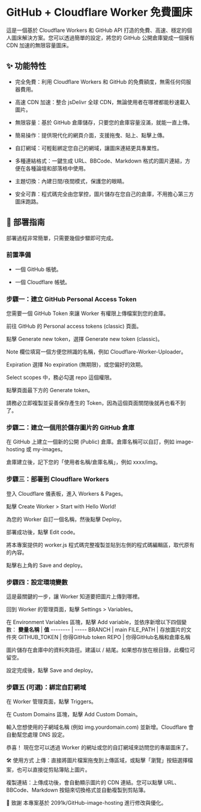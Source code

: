 # GitHub + Cloudflare Worker 免費圖床
這是一個基於 Cloudflare Workers 和 GitHub API 打造的免費、高速、穩定的個人圖床解決方案。您可以透過簡單的設定，將您的 GitHub 公開倉庫變成一個擁有 CDN 加速的無限容量圖床。

##  ✨ 功能特性
- 完全免費：利用 Cloudflare Workers 和 GitHub 的免費額度，無需任何伺服器費用。

- 高速 CDN 加速：整合 jsDelivr 全球 CDN，無論使用者在哪裡都能秒速載入圖片。

- 無限容量：基於 GitHub 倉庫儲存，只要您的倉庫容量沒滿，就能一直上傳。

- 簡易操作：提供現代化的網頁介面，支援拖曳、貼上、點擊上傳。

- 自訂網域：可輕鬆綁定您自己的網域，讓圖床連結更具專業性。

- 多種連結格式：一鍵生成 URL、BBCode、Markdown 格式的圖片連結，方便在各種論壇和部落格中使用。

- 主題切換：內建日間/夜間模式，保護您的眼睛。

- 安全可靠：程式碼完全由您掌控，圖片儲存在您自己的倉庫，不用擔心第三方圖床跑路。

##  🚀 部署指南
部署過程非常簡單，只需要幾個步驟即可完成。

###  前置準備
- 一個 GitHub 帳號。

- 一個 Cloudflare 帳號。

###  步驟一：建立 GitHub Personal Access Token
您需要一個 GitHub Token 來讓 Worker 有權限上傳檔案到您的倉庫。

前往 GitHub 的 Personal access tokens (classic) 頁面。

點擊 Generate new token，選擇 Generate new token (classic)。

Note 欄位填寫一個方便您辨識的名稱，例如 Cloudflare-Worker-Uploader。

Expiration 選擇 No expiration (無期限)，或您偏好的效期。

Select scopes 中，務必勾選 repo 這個權限。

點擊頁面最下方的 Generate token。

請務必立即複製並妥善保存產生的 Token，因為這個頁面關閉後就再也看不到了。

###  步驟二：建立一個用於儲存圖片的 GitHub 倉庫
在 GitHub 上建立一個新的公開 (Public) 倉庫。倉庫名稱可以自訂，例如 image-hosting 或 my-images。

倉庫建立後，記下您的「使用者名稱/倉庫名稱」，例如 xxxx/img。

###  步驟三：部署到 Cloudflare Workers
登入 Cloudflare 儀表板，進入 Workers & Pages。

點擊 Create Worker > Start with Hello World!

為您的 Worker 自訂一個名稱，然後點擊 Deploy。

部署成功後，點擊 Edit code。

將本專案提供的 worker.js 程式碼完整複製並貼到左側的程式碼編輯區，取代原有的內容。

點擊右上角的 Save and deploy。

###  步驟四：設定環境變數
這是最關鍵的一步，讓 Worker 知道要把圖片上傳到哪裡。

回到 Worker 的管理頁面，點擊 Settings > Variables。

在 Environment Variables 區塊，點擊 Add variable，並依序新增以下四個變數：
<b>變量名稱</b> | <b>值</b>
-------- | -----
BRANCH    |  main
FILE_PATH  |  存放圖片的文件夾
GITHUB_TOKEN  | 你得GitHub token
REPO          |  你得GitHub名稱和倉庫名稱

圖片儲存在倉庫中的資料夾路徑。建議以 / 結尾。如果想存放在根目錄，此欄位可留空。

設定完成後，點擊 Save and deploy。

###  步驟五 (可選)：綁定自訂網域
在 Worker 管理頁面，點擊 Triggers。

在 Custom Domains 區塊，點擊 Add Custom Domain。

輸入您想使用的子網域名稱 (例如 img.yourdomain.com) 並新增。Cloudflare 會自動幫您處理 DNS 設定。

恭喜！ 現在您可以透過 Worker 的網址或您的自訂網域來訪問您的專屬圖床了。

🛠️ 使用方式
上傳：直接將圖片檔案拖曳到上傳區域，或點擊「瀏覽」按鈕選擇檔案，也可以直接從剪貼簿貼上圖片。

複製連結：上傳成功後，會自動顯示圖片的 CDN 連結。您可以點擊 URL、BBCode、Markdown 按鈕來切換格式並自動複製到剪貼簿。

🙏 致謝
本專案基於 2091k/GitHub-image-hosting 進行修改與優化。
